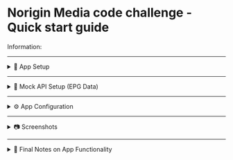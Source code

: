 Norigin Media code challenge - Quick start guide
========================================

Information:


---
<details>
<summary>📱 App Setup</summary>

Make sure you’ve followed the official setup:
https://reactnative.dev/docs/environment-setup

1. Install dependencies:

    npm install

    or

    yarn

2. Start Metro (Dev Server):

    npm start

    or

    yarn start

3. Run the App on Android:

    npm run android

    or

    yarn android

4. Reload / Refresh:

    Android:
    - Double press "R"
    - OR open the developer menu with:
        - Cmd ⌘ + M (macOS)
        - Ctrl + M (Windows/Linux)

5. Modify your app:

    Edit `App.tsx` and save to see changes via Fast Refresh.

</details>

---

<details>
<summary>📡 Mock API Setup (EPG Data)</summary>

1. Clone the mock-api with the correct branch "cloudberry":

    git clone -b cloudberry https://github.com/NoriginMedia/mock-api.git
    cd mock-api

2. Install dependencies:

    npm install

3. Start the mock API server:

    npm run start

    The server will run on port 1337.

    → Mock service running at: http://localhost:1337
    → Try it: http://localhost:1337/epg

Notes:
------
- Make sure Node.js is installed before running the mock API.
- If you're not familiar with NPM, visit: https://docs.npmjs.com/

</details>

---

<details>
<summary>⚙️ App Configuration</summary>

1. Locate the file:

    /src/config.ts

2. Find the `API_ROUTE` parameter.

3. If using a physical device:
   - Get your computer's local IP (e.g., 192.168.x.x)
   - Replace the value of `API_ROUTE` with:

        export const API_ROUTE = "http://192.168.x.x:1337";

4. If using an emulator (virtual device), leave it as:

        export const API_ROUTE = "http://localhost:1337";

</details>

---

<details>
<summary>📷 Screenshots</summary>

You can find screenshots demonstrating the app's functionality in the following folder:

    /screenshots

Please refer to these images to understand the app's UI and features.

</details>

---

<details>
<summary>📝 Final Notes on App Functionality</summary>

- At the bottom of the app, there are 5 icons. Select the 3rd icon to display the TV channel programming guide.
- On the left side, different channels are shown using icons because the original images from the API are no longer available.
- At the top, there is a date selector; however, it currently has no functionality as the API always returns data for the current day.
- On the right side, a list of movies or shows is displayed in their respective time slots.
- There is a "Now" button at the bottom left that allows you to jump directly to the movies currently being broadcast.
- A vertical line indicates the current time on the schedule.
- You can refresh the data by pulling down completely when at the top of the list.

- The Norigin Media company icon was updated because the previous one was no longer available.
- The primary color was changed to better match the logo.

- There are three ways to view movie details:
  1. Selecting a movie that has already aired (before the current purple line) shows past details including season information.
  2. Selecting a movie currently airing displays live details.
  3. Selecting a movie airing in the future shows upcoming movie information.

Thank you very much for the opportunity to complete this technical test.  
If you have any questions or feedback, please feel free to contact me via email or open an issue on GitHub.

</details>
